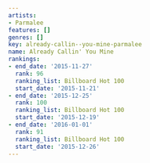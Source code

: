 ```yaml
---
artists:
- Parmalee
features: []
genres: []
key: already-callin--you-mine-parmalee
name: Already Callin' You Mine
rankings:
- end_date: '2015-11-27'
  rank: 96
  ranking_list: Billboard Hot 100
  start_date: '2015-11-21'
- end_date: '2015-12-25'
  rank: 100
  ranking_list: Billboard Hot 100
  start_date: '2015-12-19'
- end_date: '2016-01-01'
  rank: 91
  ranking_list: Billboard Hot 100
  start_date: '2015-12-26'
---
```


